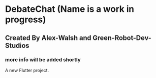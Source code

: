 # DebateChat (Name is a work in progress)
## Created By Alex-Walsh and Green-Robot-Dev-Studios


### more info will be added shortly
A new Flutter project.

